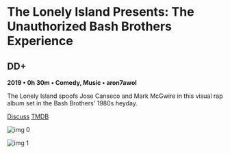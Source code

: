 # The Lonely Island Presents: The Unauthorized Bash Brothers Experience

## DD+

**2019 • 0h 30m • Comedy, Music • aron7awol**

The Lonely Island spoofs Jose Canseco and Mark McGwire in this visual rap album set in the Bash Brothers' 1980s heyday.

[Discuss](https://www.avsforum.com/threads/bass-eq-for-filtered-movies.2995212/post-58424314)  [TMDB](604196)

![img 0](https://i.imgur.com/3NZ7Sz4.jpg)

![img 1](https://i.imgur.com/uSPPq4w.jpg)

